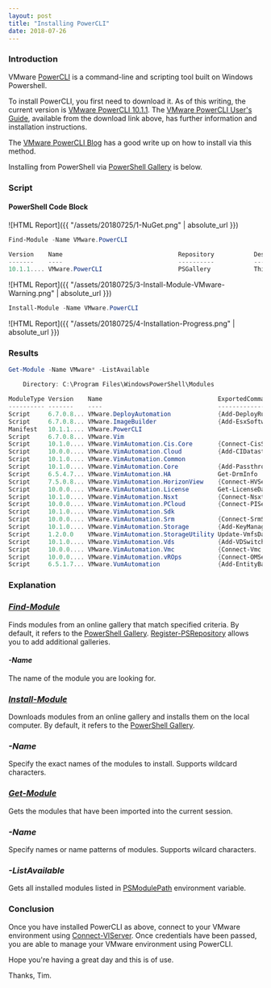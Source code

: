 ```yaml
---
layout: post
title: "Installing PowerCLI"
date: 2018-07-26
---
```

### Introduction
VMware [PowerCLI](https://www.vmware.com/support/developer/PowerCLI/) is a command-line and scripting tool built on Windows Powershell.

To install PowerCLI, you first need to download it. As of this writing, the current version is [VMware PowerCLI 10.1.1](https://code.vmware.com/web/dp/tool/vmware-powercli/10.1.1).
The [VMware PowerCLI User's Guide](https://vdc-download.vmware.com/vmwb-repository/dcr-public/76e07a15-f457-47a0-a16c-0db7bd31bda8/9d37ff69-25de-45d9-80c1-16a1f429b86e/vmware-powercli-1011-user-guide.pdf), available from the download link above, has further information and installation instructions.

The [VMware PowerCLI Blog](https://blogs.vmware.com/PowerCLI/2017/04/powercli-install-process-powershell-gallery.html) has a good write up on how to install via this method. 

Installing from PowerShell via [PowerShell Gallery](https://www.powershellgallery.com/) is below.

### Script
#### PowerShell Code Block

![HTML Report]({{ "/assets/20180725/1-NuGet.png" | absolute_url }})
```PowerShell
Find-Module -Name VMware.PowerCLI

Version    Name                                Repository           Description
-------    ----                                ----------           -----------
10.1.1.... VMware.PowerCLI                     PSGallery            This Windows PowerShell module contains VMware.PowerCLI 
```
![HTML Report]({{ "/assets/20180725/3-Install-Module-VMware-Warning.png" | absolute_url }})
```PowerShell
Install-Module -Name VMware.PowerCLI
```
![HTML Report]({{ "/assets/20180725/4-Installation-Progress.png" | absolute_url }})


### Results
```PowerShell
Get-Module -Name VMware* -ListAvailable

    Directory: C:\Program Files\WindowsPowerShell\Modules

ModuleType Version    Name                                ExportedCommands                               
---------- -------    ----                                ----------------                                    
Script     6.7.0.8... VMware.DeployAutomation             {Add-DeployRule, Add-ProxyServer, Add-ScriptBundle, Copy-DeployRule...}       
Script     6.7.0.8... VMware.ImageBuilder                 {Add-EsxSoftwareDepot, Add-EsxSoftwarePackage, Compare-EsxImageProfile, Export-EsxImageProfile...}                  
Manifest   10.1.1.... VMware.PowerCLI                                                                                                   
Script     6.7.0.8... VMware.Vim
Script     10.1.0.... VMware.VimAutomation.Cis.Core       {Connect-CisServer, Disconnect-CisServer, Get-CisService}
Script     10.0.0.... VMware.VimAutomation.Cloud          {Add-CIDatastore, Connect-CIServer, Disconnect-CIServer, Get-Catalog...}
Script     10.1.0.... VMware.VimAutomation.Common
Script     10.1.0.... VMware.VimAutomation.Core           {Add-PassthroughDevice, Add-VirtualSwitchPhysicalNetworkAdapter, Add-VMHost, Add-VMHostNtpServer...}
Script     6.5.4.7... VMware.VimAutomation.HA             Get-DrmInfo
Script     7.5.0.8... VMware.VimAutomation.HorizonView    {Connect-HVServer, Disconnect-HVServer}
Script     10.0.0.... VMware.VimAutomation.License        Get-LicenseDataManager
Script     10.1.0.... VMware.VimAutomation.Nsxt           {Connect-NsxtServer, Disconnect-NsxtServer, Get-NsxtService}
Script     10.0.0.... VMware.VimAutomation.PCloud         {Connect-PIServer, Disconnect-PIServer, Get-PIComputeInstance, Get-PIDatacenter}
Script     10.1.0.... VMware.VimAutomation.Sdk
Script     10.0.0.... VMware.VimAutomation.Srm            {Connect-SrmServer, Disconnect-SrmServer}
Script     10.1.0.... VMware.VimAutomation.Storage        {Add-KeyManagementServer, Copy-VDisk, Export-SpbmStoragePolicy, Get-KeyManagementServer...}                         
Script     1.2.0.0    VMware.VimAutomation.StorageUtility Update-VmfsDatastore
Script     10.1.0.... VMware.VimAutomation.Vds            {Add-VDSwitchPhysicalNetworkAdapter, Add-VDSwitchVMHost, Export-VDPortGroup, Export-VDSwitch...}
Script     10.0.0.... VMware.VimAutomation.Vmc            {Connect-Vmc, Disconnect-Vmc, Get-VmcService, Connect-VmcServer...}
Script     10.0.0.... VMware.VimAutomation.vROps          {Connect-OMServer, Disconnect-OMServer, Get-OMAlert, Get-OMAlertDefinition...}
Script     6.5.1.7... VMware.VumAutomation                {Add-EntityBaseline, Copy-Patch, Get-Baseline, Get-Compliance...}
```

### Explanation

### *[Find-Module](https://docs.microsoft.com/en-us/powershell/module/powershellget/find-module?view=powershell-6)*
Finds modules from an online gallery that match specified criteria. By default, it refers to the [PowerShell Gallery](https://www.powershellgallery.com/). [Register-PSRepository](https://docs.microsoft.com/en-us/powershell/module/powershellget/register-psrepository?view=powershell-6) allows you to add additional galleries.
#### *-Name*
The name of the module you are looking for.

### *[Install-Module](https://docs.microsoft.com/en-us/powershell/module/powershellget/install-module?view=powershell-6)*
Downloads modules from an online gallery and installs them on the local computer. By default, it refers to the [PowerShell Gallery](https://www.powershellgallery.com/).
### *-Name*
Specify the exact names of the modules to install. Supports wildcard characters.

### *[Get-Module](https://docs.microsoft.com/en-us/powershell/module/microsoft.powershell.core/get-module?view=powershell-6)*
Gets the modules that have been imported into the current session.
### *-Name*
Specify names or name patterns of modules. Supports wilcard characters.
### *-ListAvailable*
Gets all installed modules listed in [PSModulePath](https://docs.microsoft.com/en-us/powershell/developer/module/modifying-the-psmodulepath-installation-path) environment variable.

### Conclusion
Once you have installed PowerCLI as above, connect to your VMware environment using [Connect-VIServer](https://code.vmware.com/docs/6702/cmdlet-reference#/doc/Connect-VIServer.html). Once credentials have been passed, you are able to manage your VMware environment using PowerCLI.

Hope you're having a great day and this is of use.

Thanks, Tim.
